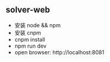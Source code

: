 ## solver-web
- 安装 node && npm
- 安装 cnpm
- cnpm install
- npm run dev
- open browser: http://localhost:8081